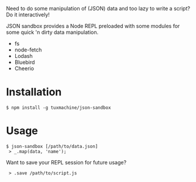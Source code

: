Need to do some manipulation of (JSON) data and too lazy to write a script? Do it interactively!

JSON sandbox provides a Node REPL preloaded with some modules for some quick 'n dirty data manipulation.

* fs
* node-fetch
* Lodash
* Bluebird
* Cheerio

# Installation
```
$ npm install -g tuxmachine/json-sandbox
```
# Usage

```
$ json-sandbox [/path/to/data.json]
 > _.map(data, 'name');
```

Want to save your REPL session for future usage?

```
 > .save /path/to/script.js
```
